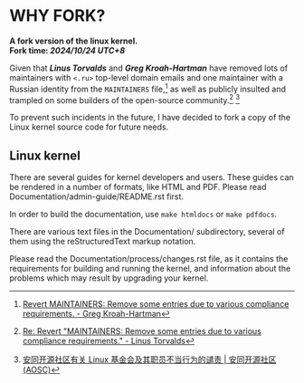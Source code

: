 # WHY FORK?

**A fork version of the linux kernel.**  
**Fork time: _2024/10/24 UTC+8_**

Given that _**Linus Torvalds**_ and _**Greg Kroah-Hartman**_ have removed lots of maintainers with `<.ru>` top-level domain emails and one maintainer with a Russian identity from the `MAINTAINERS` file,[^1] as well as publicly insulted and trampled on some builders of the open-source community.[^2] [^3]

To prevent such incidents in the future, I have decided to fork a copy of the Linux kernel source code for future needs.

## Linux kernel

There are several guides for kernel developers and users. These guides can
be rendered in a number of formats, like HTML and PDF. Please read
Documentation/admin-guide/README.rst first.

In order to build the documentation, use ``make htmldocs`` or
``make pdfdocs``.

There are various text files in the Documentation/ subdirectory,
several of them using the reStructuredText markup notation.

Please read the Documentation/process/changes.rst file, as it contains the
requirements for building and running the kernel, and information about
the problems which may result by upgrading your kernel.

[^1]: [Revert MAINTAINERS: Remove some entries due to various compliance requirements. - Greg Kroah-Hartman](https://lore.kernel.org/all/2024101835-tiptop-blip-09ed@gregkh/)  
[^2]: [Re: Revert "MAINTAINERS: Remove some entries due to various compliance requirements." - Linus Torvalds](https://lore.kernel.org/all/CAHk-=whNGNVnYHHSXUAsWds_MoZ-iEgRMQMxZZ0z-jY4uHT+Gg@mail.gmail.com/)  
[^3]: [安同开源社区有关 Linux 基金会及其职员不当行为的谴责 | 安同开源社区 (AOSC)](https://aosc.io/news/detail/2024-10-24-condemnation-of-the-linux-foundation-and-its-employees.zh-cn.md)
